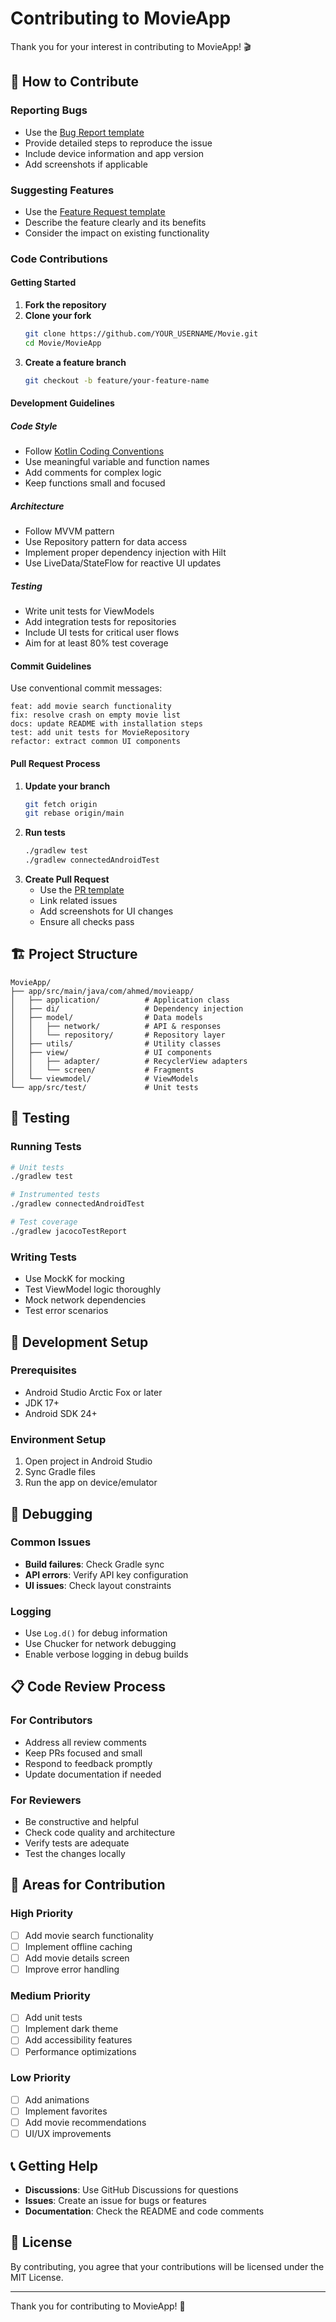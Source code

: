 # Contributing to MovieApp

Thank you for your interest in contributing to MovieApp! 🎬

## 🤝 How to Contribute

### Reporting Bugs
- Use the [Bug Report template](.github/ISSUE_TEMPLATE/bug_report.md)
- Provide detailed steps to reproduce the issue
- Include device information and app version
- Add screenshots if applicable

### Suggesting Features
- Use the [Feature Request template](.github/ISSUE_TEMPLATE/feature_request.md)
- Describe the feature clearly and its benefits
- Consider the impact on existing functionality

### Code Contributions

#### Getting Started
1. **Fork the repository**
2. **Clone your fork**
   ```bash
   git clone https://github.com/YOUR_USERNAME/Movie.git
   cd Movie/MovieApp
   ```
3. **Create a feature branch**
   ```bash
   git checkout -b feature/your-feature-name
   ```

#### Development Guidelines

##### Code Style
- Follow [Kotlin Coding Conventions](https://kotlinlang.org/docs/coding-conventions.html)
- Use meaningful variable and function names
- Add comments for complex logic
- Keep functions small and focused

##### Architecture
- Follow MVVM pattern
- Use Repository pattern for data access
- Implement proper dependency injection with Hilt
- Use LiveData/StateFlow for reactive UI updates

##### Testing
- Write unit tests for ViewModels
- Add integration tests for repositories
- Include UI tests for critical user flows
- Aim for at least 80% test coverage

#### Commit Guidelines
Use conventional commit messages:
```
feat: add movie search functionality
fix: resolve crash on empty movie list
docs: update README with installation steps
test: add unit tests for MovieRepository
refactor: extract common UI components
```

#### Pull Request Process
1. **Update your branch**
   ```bash
   git fetch origin
   git rebase origin/main
   ```
2. **Run tests**
   ```bash
   ./gradlew test
   ./gradlew connectedAndroidTest
   ```
3. **Create Pull Request**
   - Use the [PR template](.github/PULL_REQUEST_TEMPLATE/pull_request_template.md)
   - Link related issues
   - Add screenshots for UI changes
   - Ensure all checks pass

## 🏗️ Project Structure

```
MovieApp/
├── app/src/main/java/com/ahmed/movieapp/
│   ├── application/          # Application class
│   ├── di/                   # Dependency injection
│   ├── model/                # Data models
│   │   ├── network/          # API & responses
│   │   └── repository/       # Repository layer
│   ├── utils/                # Utility classes
│   ├── view/                 # UI components
│   │   ├── adapter/          # RecyclerView adapters
│   │   └── screen/           # Fragments
│   └── viewmodel/            # ViewModels
└── app/src/test/             # Unit tests
```

## 🧪 Testing

### Running Tests
```bash
# Unit tests
./gradlew test

# Instrumented tests
./gradlew connectedAndroidTest

# Test coverage
./gradlew jacocoTestReport
```

### Writing Tests
- Use MockK for mocking
- Test ViewModel logic thoroughly
- Mock network dependencies
- Test error scenarios

## 📱 Development Setup

### Prerequisites
- Android Studio Arctic Fox or later
- JDK 17+
- Android SDK 24+

### Environment Setup
1. Open project in Android Studio
2. Sync Gradle files
3. Run the app on device/emulator

## 🐛 Debugging

### Common Issues
- **Build failures**: Check Gradle sync
- **API errors**: Verify API key configuration
- **UI issues**: Check layout constraints

### Logging
- Use `Log.d()` for debug information
- Use Chucker for network debugging
- Enable verbose logging in debug builds

## 📋 Code Review Process

### For Contributors
- Address all review comments
- Keep PRs focused and small
- Respond to feedback promptly
- Update documentation if needed

### For Reviewers
- Be constructive and helpful
- Check code quality and architecture
- Verify tests are adequate
- Test the changes locally

## 🎯 Areas for Contribution

### High Priority
- [ ] Add movie search functionality
- [ ] Implement offline caching
- [ ] Add movie details screen
- [ ] Improve error handling

### Medium Priority
- [ ] Add unit tests
- [ ] Implement dark theme
- [ ] Add accessibility features
- [ ] Performance optimizations

### Low Priority
- [ ] Add animations
- [ ] Implement favorites
- [ ] Add movie recommendations
- [ ] UI/UX improvements

## 📞 Getting Help

- **Discussions**: Use GitHub Discussions for questions
- **Issues**: Create an issue for bugs or features
- **Documentation**: Check the README and code comments

## 📄 License

By contributing, you agree that your contributions will be licensed under the MIT License.

---

Thank you for contributing to MovieApp! 🎉
